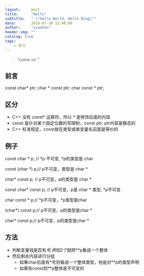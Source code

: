 ```yaml
---
layout:     post
title:      "Hello"
subtitle:   " \"Hello World, Hello Blog\""
date:       2018-07-30 12:00:00
author:     "xiaohan"
header-img: ""
catalog: true
tags:
    - 学习
---
```


> “come on ”


## 前言
const char* ptr;
char * const ptr;
char const * ptr;

## 区分
   * C++ 没有 const* 运算符，所以 * 是修饰后面的内容
   * const 是针对某个固定位置的写限制，const ptr; ptr内容是静态的
   * C++ 标准规定，const放在类型或者变量名前面是等价的
## 例子
   const char * p; // *p 不可变, *p的类型是 char

   const (char *) p;// p不可变，类型是 char *

   char* const p; // p不可变，p的类型是 char *
 
   const char* const p; // p不可变，p是 char * 类型, *p不可变
 
   char const * p;// *p不可变，*p类型是char
 
   (char*) const p;// p不可变，p的类型是char *
 
   char* const p;// p不可变，p的类型是char *

## 方法
   * 判断变量钱是否有*号,例如2个*就把**p看成一个整体
   * 然后剩余内容进行分组
       * 如果char后面有*号则看成一个整体类型，他是对**p的类型声明
       * 如果有const则**p整体是不可变的





